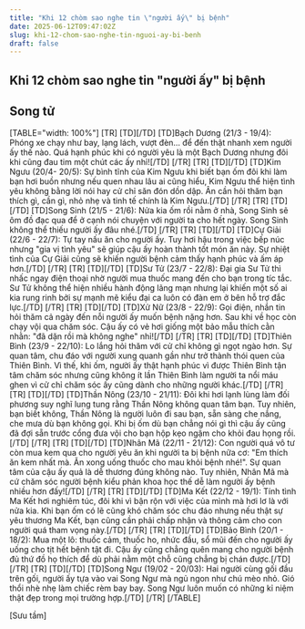 ```yaml
---
title: "Khi 12 chòm sao nghe tin \"người ấy\" bị bệnh"
date: 2025-06-12T09:47:02Z
slug: khi-12-chom-sao-nghe-tin-nguoi-ay-bi-benh
draft: false
---
```


## Khi 12 chòm sao nghe tin "người ấy" bị bệnh

## Song tử

[TABLE="width: 100%"]
[TR]
[TD][/TD]
[TD]Bạch Dương (21/3 - 19/4):
Phóng xe chạy như bay, lạng lách, vượt đèn… để đến thật nhanh xem người ấy thế nào. Quá hạnh phúc khi có người yêu là một Bạch Dương nhưng đôi khi cũng đau tim một chút các ấy nhỉ![/TD]
[/TR]
[TR]
[TD][/TD]
[TD]Kim Ngưu (20/4- 20/5):
Sự bình tĩnh của Kim Ngưu khi biết bạn ốm đôi khi làm bạn hơi buồn nhưng nếu quen nhau lâu ai cũng hiểu, Kim Ngưu thể hiện tình yêu không bằng lời nói hay cử chỉ săn đón dồn dập. Ân cần hỏi thăm bạn thích gì, cần gì, nhỏ nhẹ và tinh tế chính là Kim Ngưu.[/TD]
[/TR]
[TR]
[TD][/TD]
[TD]Song Sinh (21/5 - 21/6):
Nửa kia ốm rồi nằm ở nhà, Song Sinh sẽ ôm đồ đạc qua để ở cạnh nói chuyện với người ta cho hết ngày. Song Sinh không thể thiếu người ấy đâu nhé.[/TD]
[/TR]
[TR]
[TD][/TD]
[TD]Cự Giải (22/6 - 22/7):
Tự tay nấu ăn cho người ấy. Tuy hơi hậu trong việc bếp núc nhưng "gia vị tình yêu" sẽ giúp cậu ấy hoàn thành tốt món ăn này. Sự nhiệt tình của Cự Giải cũng sẽ khiến người bệnh cảm thấy hạnh phúc và ấm áp hơn.[/TD]
[/TR]
[TR]
[TD][/TD]
[TD]Sư Tử (23/7 - 22/8):
Đại gia Sư Tử thì nhấc ngay điện thoại nhờ người mua thuốc mang đến cho bạn trong tíc tắc. Sư Tử không thể hiện nhiều hành động lãng mạn nhưng lại khiến một số ai kia rung rinh bởi sự mạnh mẽ kiểu đại ca luôn có đàn em ở bên hỗ trợ đắc lực.[/TD]
[/TR]
[TR]
[TD][/TD]
[TD]Xử Nữ (23/8 - 22/9):
Gọi điện, nhắn tin hỏi thăm cả ngày đến nỗi người ấy muốn bệnh nặng hơn. Sau khi về học còn chạy vội qua chăm sóc. Cậu ấy có vẻ hơi giống một bảo mẫu thích cằn nhằn: "đã dặn rồi mà không nghe" nhỉ![/TD]
[/TR]
[TR]
[TD][/TD]
[TD]Thiên Bình (23/9 - 22/10):
Lo lắng hỏi thăm với cử chỉ không gì ngọt ngào hơn. Sự quan tâm, chu đáo với người xung quanh gần như trở thành thói quen của Thiên Bình. Vì thế, khi ốm, người ấy thật hạnh phúc vì được Thiên Bình tận tâm chăm sóc nhưng cũng không ít lần Thiên Bình làm người ta nổi máu ghen vì cử chỉ chăm sóc ấy cũng dành cho những người khác.[/TD]
[/TR]
[TR]
[TD][/TD]
[TD]Thần Nông (23/10 - 21/11):
Đôi khi hơi lạnh lùng làm đối phương suy nghĩ lung tung rằng Thần Nông không quan tâm bạn. Tuy nhiên, bạn biết không, Thần Nông là người luôn đi sau bạn, sẵn sàng che nắng, che mưa dù bạn không gọi. Khi bị ốm dù bạn chẳng nói gì thì cậu ấy cũng đã đợi sẵn trước cổng đưa vội cho bạn hộp kẹo ngậm cho khỏi đau họng rồi.[/TD]
[/TR]
[TR]
[TD][/TD]
[TD]Nhân Mã (22/11 - 21/12):
Con người quá vô tư còn mua kem qua cho người yêu ăn khi người ta bị bệnh nữa cơ: "Em thích ăn kem nhất mà. Ăn xong uống thuốc cho mau khỏi bệnh nhé!". Sự quan tâm của cậu ấy quả là dễ thương đúng không nào. Tuy nhiên, Nhân Mã mà cứ chăm sóc người bệnh kiểu phản khoa học thế dễ làm người ấy bệnh nhiều hơn đấy![/TD]
[/TR]
[TR]
[TD][/TD]
[TD]Ma Kết (22/12 - 19/1):
Tính tình Ma Kết hơi nghiêm túc, đôi khi vì bận rộn với việc của mình mà hơi lơ là với nửa kia. Khi bạn ốm có lẽ cũng khó chăm sóc chu đáo nhưng nếu thật sự yêu thương Ma Kết, bạn cũng cần phải chấp nhận và thông cảm cho con người quá tham vọng này.[/TD]
[/TR]
[TR]
[TD][/TD]
[TD]Bảo Bình (20/1 - 18/2):
Mua một lô: thuốc cảm, thuốc ho, nhức đầu, sổ mũi đến cho người ấy uống cho tịt hết bệnh tật đi. Cậu ấy cũng chẳng quên mang cho người bệnh đủ thứ đồ họ thích để dù phải nằm một chỗ cũng chẳng bị chán được.[/TD]
[/TR]
[TR]
[TD][/TD]
[TD]Song Ngư (19/02 - 20/03):
Hai người cùng gối đầu trên gối, người ấy tựa vào vai Song Ngư mà ngủ ngon như chú mèo nhỏ. Gió thổi nhè nhẹ làm chiếc rèm bay bay. Song Ngư luôn muốn có những kỉ niệm thật đẹp trong mọi trường hợp.[/TD]
[/TR]
[/TABLE]

[Sưu tầm]